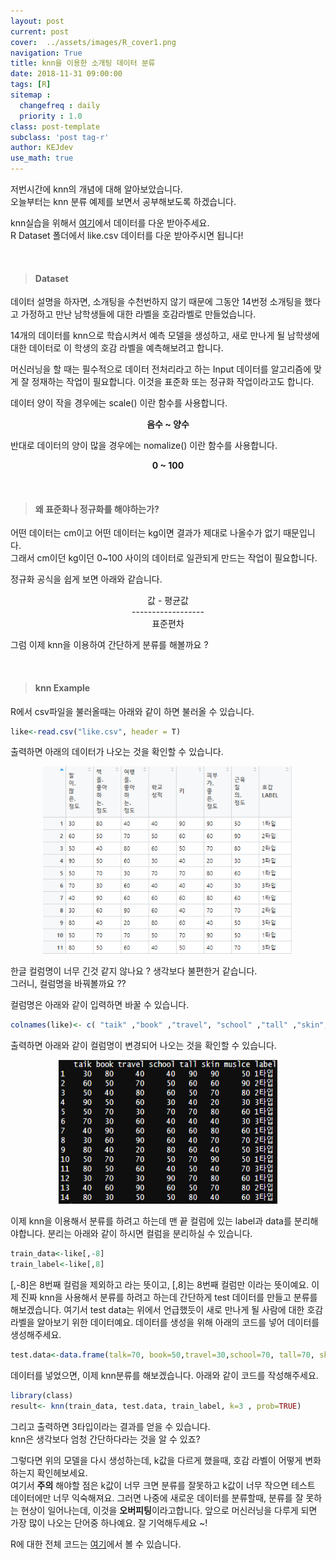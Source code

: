 ```yaml
---
layout: post
current: post
cover:  ../assets/images/R_cover1.png
navigation: True
title: knn을 이용한 소개팅 데이터 분류
date: 2018-11-31 09:00:00
tags: [R]
sitemap :
  changefreq : daily
  priority : 1.0
class: post-template
subclass: 'post tag-r'
author: KEJdev
use_math: true
---   
```



저번시간에 knn의 개념에 대해 알아보았습니다.   
오늘부터는 knn 분류 예제를 보면서 공부해보도록 하겠습니다.  

knn실습을 위해서 [여기](https://github.com/KEJdev/DataSet)에서 데이터를 다운 받아주세요.  
R Dataset 폴더에서 like.csv 데이터를 다운 받아주시면 됩니다!  

<br>



> ####  Dataset  

데이터 설명을 하자면, 소개팅을 수천번하지 않기 때문에 그동안 14번정 소개팅을 했다고 가정하고 만난 남학생들에 대한 라벨을 호감라벨로 만들었습니다.  

14개의 데이터를 knn으로 학습시켜서 예측 모델을 생성하고, 새로 만나게 될 남학생에 대한 데이터로 이 학생의 호감 라벨을 예측해보려고 합니다.  

머신러닝을 할 때는 필수적으로 데이터 전처리라고 하는 Input 데이터를 알고리즘에 맞게 잘 정재하는 작업이 필요합니다. 이것을 표준화 또는 정규화 작업이라고도 합니다.  

데이터 양이 작을 경우에는 scale() 이란 함수를 사용합니다.  
**<center> 음수 ~ 양수 </center>**  


반대로 데이터의 양이 많을 경우에는 nomalize() 이란 함수를 사용합니다.  
**<center> 0 ~ 100 </center>**

<br>



> #### 왜 표준화나 정규화를 해야하는가?   

어떤 데이터는 cm이고 어떤 데이터는 kg이면 결과가 제대로 나올수가 없기 때문입니다.  
그래서 cm이던 kg이던 0~100 사이의 데이터로 일관되게 만드는 작업이 필요합니다.  

정규화 공식을 쉽게 보면 아래와 같습니다.  

<center>값 - 평균값 </center>
<center>------------------</center>
<center>표준편차</center>  

그럼 이제 knn을 이용하여 간단하게 분류를 해볼까요 ?  

<br>



> #### knn Example

R에서 csv파일을 불러올때는 아래와 같이 하면 불러올 수 있습니다.  

```r
like<-read.csv("like.csv", header = T)
```  

출력하면 아래의 데이터가 나오는 것을 확인할 수 있습니다. 

<center><img src="../assets/images/R1.png" width="400" height="300"></center>   

한글 컬럼명이 너무 긴것 같지 않나요 ?  생각보다 불편한거 같습니다.  
그러니, 컬럼명을 바꿔볼까요 ?? 

컬럼명은 아래와 같이 입력하면 바꿀 수 있습니다.  

```r
colnames(like)<- c( "taik" ,"book" ,"travel", "school" ,"tall" ,"skin", "muslce" ,"label")
```  
  
출력하면 아래와 같이 컬럼명이 변경되어 나오는 것을 확인할 수 있습니다.  

<center><img src="../assets/images/R2.png" width="350" height="230"></center>   

이제 knn을 이용해서 분류를 하려고 하는데 맨 끝 컬럼에 있는 label과 data를 분리해야합니다. 분리는 아래와 같이 하시면 컬럼을 분리하실 수 있습니다.   

```r
train_data<-like[,-8]
train_label<-like[,8]
```

[,-8]은 8번째 컬럼을 제외하고 라는 뜻이고, [,8]는 8번째 컬럼만 이라는 뜻이예요. 이제 진짜 knn을 사용해서 분류를 하려고 하는데 간단하게 test 데이터를 만들고 분류를 해보겠습니다. 여기서 test data는 위에서 언급했듯이 새로 만나게 될 사람에 대한 호감 라벨을 알아보기 위한 데이터예요. 데이터를 생성을 위해 아래의 코드를 넣어 데이터를 생성해주세요.  

```r
test.data<-data.frame(talk=70, book=50,travel=30,school=70, tall=70, skin=40,muslce=50)
```  

데이터를 넣었으면, 이제 knn분류를 해보겠습니다. 아래와 같이 코드를 작성해주세요.  

```r
library(class)
result<- knn(train_data, test.data, train_label, k=3 , prob=TRUE)
```

그리고 출력하면 3타입이라는 결과를 얻을 수 있습니다.  
knn은 생각보다 엄청 간단하다라는 것을 알 수 있죠?  

그렇다면 위의 모델을 다시 생성하는데, k값을 다르게 했을때, 호감 라벨이 어떻게 변화하는지 확인헤보세요.  
여기서 **주의** 해야할 점은 k값이 너무 크면 분류를 잘못하고 k값이 너무 작으면 테스트 데이터에만 너무 익숙해져요. 그러면 나중에 새로운 데이터를 분류할때, 분류를 잘 못하는 현상이 일어나는데, 이것을 **오버피팅**이라고합니다. 앞으로 머신러닝을 다루게 되면 가장 많이 나오는 단어중 하나예요. 잘 기억해두세요 ~! 


R에 대한 전체 코드는 [여기](https://github.com/KEJdev/R-Example)에서 볼 수 있습니다. 



